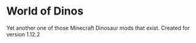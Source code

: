 # World of Dinos
 Yet another one of those Minecraft Dinosaur mods that exist. Created for version 1.12.2
